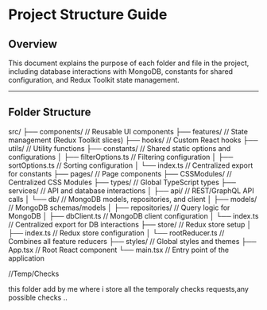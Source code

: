 # Project Structure Guide

## **Overview**
This document explains the purpose of each folder and file in the project, including database interactions with MongoDB, constants for shared configuration, and Redux Toolkit state management.

---

## **Folder Structure**

src/
├── components/         // Reusable UI components
├── features/           // State management (Redux Toolkit slices)
├── hooks/              // Custom React hooks
├── utils/              // Utility functions
├── constants/          // Shared static options and configurations
│   ├── filterOptions.ts // Filtering configuration
│   ├── sortOptions.ts   // Sorting configuration
│   └── index.ts         // Centralized export for constants
├── pages/              // Page components
├── CSSModules/         // Centralized CSS Modules
├── types/              // Global TypeScript types
├── services/           // API and database interactions
│   ├── api/            // REST/GraphQL API calls
│   └── db/             // MongoDB models, repositories, and client
│       ├── models/     // MongoDB schemas/models
│       ├── repositories/ // Query logic for MongoDB
│       ├── dbClient.ts // MongoDB client configuration
│       └── index.ts    // Centralized export for DB interactions
├── store/              // Redux store setup
│   ├── index.ts        // Redux store configuration
│   └── rootReducer.ts  // Combines all feature reducers
├── styles/             // Global styles and themes
├── App.tsx             // Root React component
└── main.tsx            // Entry point of the application

//Temp/Checks 

this folder add by me where i store all the temporaly checks requests,any possible checks ..